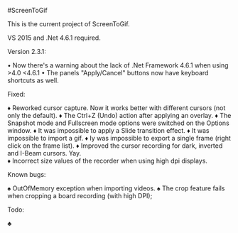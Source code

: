 ﻿#ScreenToGif

This is the current project of ScreenToGif.

VS 2015 and .Net 4.6.1 required.


Version 2.3.1:

• Now there's a warning about the lack of .Net Framework 4.6.1 when using >4.0 <4.6.1 
• The panels "Apply/Cancel" buttons now have keyboard shortcuts as well.  

Fixed:

♦ Reworked cursor capture. Now it works better with different cursors (not only the default).
♦ The Ctrl+Z (Undo) action after applying an overlay. 
♦ The Snapshot mode and Fullscreen mode options were switched on the Options window. 
♦ It was impossible to apply a Slide transition effect. 
♦ It was impossible to import a gif. 
♦ Iy was impossible to export a single frame (right click on the frame list). 
♦ Improved the cursor recording for dark, inverted and I-Beam cursors. Yay.  
♦ Incorrect size values of the recorder when using high dpi displays. 

Known bugs:

♠ OutOfMemory exception when importing videos. 
♠ The crop feature fails when cropping a board recording (with high DPI);

Todo:

♣ 